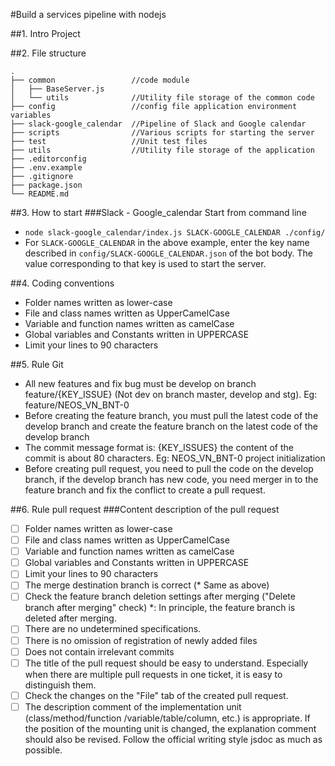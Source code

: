 #Build a services pipeline with nodejs

##1. Intro Project

##2. File structure
```
.
├── common                 //code module
│   ├── BaseServer.js
│   └── utils              //Utility file storage of the common code
├── config                 //config file application environment variables
├── slack-google_calendar  //Pipeline of Slack and Google calendar
├── scripts                //Various scripts for starting the server
├── test                   //Unit test files
├── utils                  //Utility file storage of the application
├── .editorconfig
├── .env.example
├── .gitignore
├── package.json
└── README.md
```

##3. How to start
###Slack - Google_calendar
Start from command line
- `node slack-google_calendar/index.js SLACK-GOOGLE_CALENDAR ./config/`
- For `SLACK-GOOGLE_CALENDAR` in the above example, enter the key name described in
 `config/SLACK-GOOGLE_CALENDAR.json` of the bot body. The value corresponding to that key is
 used to start the server.

##4. Coding conventions
- Folder names written as lower-case
- File and class names written as UpperCamelCase
- Variable and function names written as camelCase
- Global variables and Constants written in UPPERCASE
- Limit your lines to 90 characters

##5. Rule Git
- All new features and fix bug must be develop on branch feature/{KEY_ISSUE}
 (Not dev on branch master, develop and stg). Eg: feature/NEOS_VN_BNT-0
- Before creating the feature branch, you must pull the latest code of the
 develop branch and create the feature branch on the latest code of the
 develop branch
- The commit message format is: {KEY_ISSUES} the content of the commit is about
 80 characters. Eg: NEOS_VN_BNT-0 project initialization
- Before creating pull request, you need to pull the code on the develop branch,
 if the develop branch has new code, you need merger in to the feature branch
 and fix the conflict to create a pull request.

##6. Rule pull request
###Content description of the pull request
* [ ] Folder names written as lower-case
* [ ] File and class names written as UpperCamelCase
* [ ] Variable and function names written as camelCase
* [ ] Global variables and Constants written in UPPERCASE
* [ ] Limit your lines to 90 characters
* [ ] The merge destination branch is correct (* Same as above)
* [ ] Check the feature branch deletion settings after merging ("Delete branch
 after merging" check)
*: In principle, the feature branch is deleted after merging.
* [ ] There are no undetermined specifications.
* [ ] There is no omission of registration of newly added files
* [ ] Does not contain irrelevant commits
* [ ] The title of the pull request should be easy to understand. Especially
 when there are multiple pull requests in one ticket, it is easy to distinguish
 them.
* [ ] Check the changes on the "File" tab of the created pull request.
* [ ] The description comment of the implementation unit (class/method/function
 /variable/table/column, etc.) is appropriate. If the position of the mounting
 unit is changed, the explanation comment should also be revised. Follow the
 official writing style jsdoc as much as possible.
